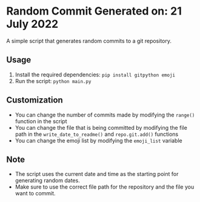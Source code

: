 # Random Commit Generated on: 21 July 2022

A simple script that generates random commits to a git repository.

## Usage

1. Install the required dependencies: `pip install gitpython emoji`
2. Run the script: `python main.py`

## Customization

- You can change the number of commits made by modifying the `range()` function in the script
- You can change the file that is being committed by modifying the file path in the `write_date_to_readme()` and `repo.git.add()` functions
- You can change the emoji list by modifying the `emoji_list` variable

## Note

- The script uses the current date and time as the starting point for generating random dates.
- Make sure to use the correct file path for the repository and the file you want to commit.
